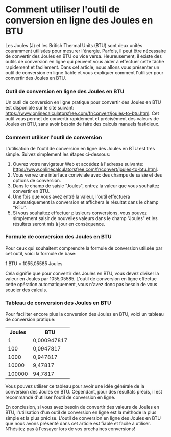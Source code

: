 Comment utiliser l'outil de conversion en ligne des Joules en BTU
=================================================================

Les Joules (J) et les British Thermal Units (BTU) sont deux unités couramment utilisées pour mesurer l'énergie. Parfois, il peut être nécessaire de convertir des Joules en BTU ou vice versa. Heureusement, il existe des outils de conversion en ligne qui peuvent vous aider à effectuer cette tâche rapidement et facilement. Dans cet article, nous allons vous présenter un outil de conversion en ligne fiable et vous expliquer comment l'utiliser pour convertir des Joules en BTU.

### Outil de conversion en ligne des Joules en BTU

Un outil de conversion en ligne pratique pour convertir des Joules en BTU est disponible sur le site suivant: <https://www.onlinecalculatorsfree.com/fr/convert/joules-to-btu.html>. Cet outil vous permet de convertir rapidement et précisément des valeurs de Joules en BTU, sans avoir besoin de faire des calculs manuels fastidieux.

### Comment utiliser l'outil de conversion

L'utilisation de l'outil de conversion en ligne des Joules en BTU est très simple. Suivez simplement les étapes ci-dessous:

1. Ouvrez votre navigateur Web et accédez à l'adresse suivante: <https://www.onlinecalculatorsfree.com/fr/convert/joules-to-btu.html>.
2. Vous verrez une interface conviviale avec des champs de saisie et des options de conversion.
3. Dans le champ de saisie "Joules", entrez la valeur que vous souhaitez convertir en BTU.
4. Une fois que vous avez entré la valeur, l'outil effectuera automatiquement la conversion et affichera le résultat dans le champ "BTU".
5. Si vous souhaitez effectuer plusieurs conversions, vous pouvez simplement saisir de nouvelles valeurs dans le champ "Joules" et les résultats seront mis à jour en conséquence.

### Formule de conversion des Joules en BTU

Pour ceux qui souhaitent comprendre la formule de conversion utilisée par cet outil, voici la formule de base:

1 BTU = 1055,05585 Joules

Cela signifie que pour convertir des Joules en BTU, vous devez diviser la valeur en Joules par 1055,05585. L'outil de conversion en ligne effectue cette opération automatiquement, vous n'avez donc pas besoin de vous soucier des calculs.

### Tableau de conversion des Joules en BTU

Pour faciliter encore plus la conversion des Joules en BTU, voici un tableau de conversion pratique:

<table><tr><th>Joules</th><th>BTU</th></tr><tr><td>1</td><td>0,000947817</td></tr><tr><td>100</td><td>0,0947817</td></tr><tr><td>1000</td><td>0,947817</td></tr><tr><td>10000</td><td>9,47817</td></tr><tr><td>100000</td><td>94,7817</td></tr></table>

Vous pouvez utiliser ce tableau pour avoir une idée générale de la conversion des Joules en BTU. Cependant, pour des résultats précis, il est recommandé d'utiliser l'outil de conversion en ligne.

En conclusion, si vous avez besoin de convertir des valeurs de Joules en BTU, l'utilisation d'un outil de conversion en ligne est la méthode la plus simple et la plus précise. L'outil de conversion en ligne des Joules en BTU que nous avons présenté dans cet article est fiable et facile à utiliser. N'hésitez pas à l'essayer lors de vos prochaines conversions!